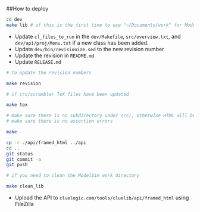 ##How to deploy
```bash
cd dev
make lib # if this is the first time to use "~/Documents/work" for ModelSim
```

- Update `cl_files_to_run` in the `dev/Makefile`, `src/overview.txt`, and `dev/api/proj/Menu.txt` if a new class has been added.
- Update `dev/bin/revisionize.sed` to the new revision number
- Update the revision in `README.md`
- Update `RELEASE.md`

```bash
# to update the revision numbers

make revision 

# if crc/scrambler TeX files have been updated

make tex 

# make sure there is no subdirectory under src/, otherwise HTML will be created for the subdirectories, too
# make sure there is no assertion errors

make

cp -r ./api/framed_html ../api
cd ..
git status
git commit -a
git push

# if you need to clean the ModelSim work directory

make clean_lib 
```

- Upload the API to `cluelogic.com/tools/cluelib/api/framed_html` using FileZilla